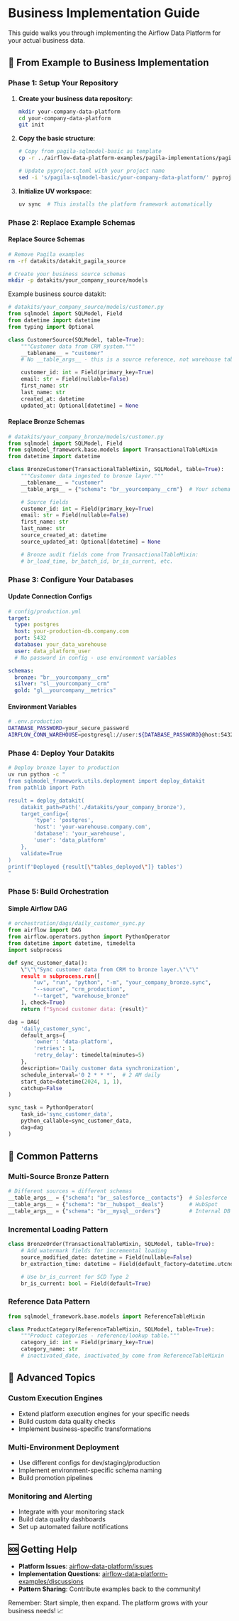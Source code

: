 # Business Implementation Guide

This guide walks you through implementing the Airflow Data Platform for your actual business data.

## 🎯 From Example to Business Implementation

### Phase 1: Setup Your Repository

1. **Create your business data repository**:
   ```bash
   mkdir your-company-data-platform
   cd your-company-data-platform
   git init
   ```

2. **Copy the basic structure**:
   ```bash
   # Copy from pagila-sqlmodel-basic as template
   cp -r ../airflow-data-platform-examples/pagila-implementations/pagila-sqlmodel-basic/* .

   # Update pyproject.toml with your project name
   sed -i 's/pagila-sqlmodel-basic/your-company-data-platform/' pyproject.toml
   ```

3. **Initialize UV workspace**:
   ```bash
   uv sync  # This installs the platform framework automatically
   ```

### Phase 2: Replace Example Schemas

#### Replace Source Schemas
```bash
# Remove Pagila examples
rm -rf datakits/datakit_pagila_source

# Create your business source schemas
mkdir -p datakits/your_company_source/models
```

Example business source datakit:
```python
# datakits/your_company_source/models/customer.py
from sqlmodel import SQLModel, Field
from datetime import datetime
from typing import Optional

class CustomerSource(SQLModel, table=True):
    """Customer data from CRM system."""
    __tablename__ = "customer"
    # No __table_args__ - this is a source reference, not warehouse table

    customer_id: int = Field(primary_key=True)
    email: str = Field(nullable=False)
    first_name: str
    last_name: str
    created_at: datetime
    updated_at: Optional[datetime] = None
```

#### Replace Bronze Schemas
```python
# datakits/your_company_bronze/models/customer.py
from sqlmodel import SQLModel, Field
from sqlmodel_framework.base.models import TransactionalTableMixin
from datetime import datetime

class BronzeCustomer(TransactionalTableMixin, SQLModel, table=True):
    """Customer data ingested to bronze layer."""
    __tablename__ = "customer"
    __table_args__ = {"schema": "br__yourcompany__crm"}  # Your schema pattern

    # Source fields
    customer_id: int = Field(primary_key=True)
    email: str = Field(nullable=False)
    first_name: str
    last_name: str
    source_created_at: datetime
    source_updated_at: Optional[datetime] = None

    # Bronze audit fields come from TransactionalTableMixin:
    # br_load_time, br_batch_id, br_is_current, etc.
```

### Phase 3: Configure Your Databases

#### Update Connection Configs
```yaml
# config/production.yml
target:
  type: postgres
  host: your-production-db.company.com
  port: 5432
  database: your_data_warehouse
  user: data_platform_user
  # No password in config - use environment variables

schemas:
  bronze: "br__yourcompany__crm"
  silver: "sl__yourcompany__crm"
  gold: "gl__yourcompany__metrics"
```

#### Environment Variables
```bash
# .env.production
DATABASE_PASSWORD=your_secure_password
AIRFLOW_CONN_WAREHOUSE=postgresql://user:${DATABASE_PASSWORD}@host:5432/db
```

### Phase 4: Deploy Your Datakits

```bash
# Deploy bronze layer to production
uv run python -c "
from sqlmodel_framework.utils.deployment import deploy_datakit
from pathlib import Path

result = deploy_datakit(
    datakit_path=Path('./datakits/your_company_bronze'),
    target_config={
        'type': 'postgres',
        'host': 'your-warehouse.company.com',
        'database': 'your_warehouse',
        'user': 'data_platform'
    },
    validate=True
)
print(f'Deployed {result[\"tables_deployed\"]} tables')
"
```

### Phase 5: Build Orchestration

#### Simple Airflow DAG
```python
# orchestration/dags/daily_customer_sync.py
from airflow import DAG
from airflow.operators.python import PythonOperator
from datetime import datetime, timedelta
import subprocess

def sync_customer_data():
    \"\"\"Sync customer data from CRM to bronze layer.\"\"\"
    result = subprocess.run([
        "uv", "run", "python", "-m", "your_company_bronze.sync",
        "--source", "crm_production",
        "--target", "warehouse_bronze"
    ], check=True)
    return f"Synced customer data: {result}"

dag = DAG(
    'daily_customer_sync',
    default_args={
        'owner': 'data-platform',
        'retries': 1,
        'retry_delay': timedelta(minutes=5)
    },
    description='Daily customer data synchronization',
    schedule_interval='0 2 * * *',  # 2 AM daily
    start_date=datetime(2024, 1, 1),
    catchup=False
)

sync_task = PythonOperator(
    task_id='sync_customer_data',
    python_callable=sync_customer_data,
    dag=dag
)
```

## 🔧 Common Patterns

### Multi-Source Bronze Pattern
```python
# Different sources = different schemas
__table_args__ = {"schema": "br__salesforce__contacts"}  # Salesforce
__table_args__ = {"schema": "br__hubspot__deals"}        # HubSpot
__table_args__ = {"schema": "br__mysql__orders"}         # Internal DB
```

### Incremental Loading Pattern
```python
class BronzeOrder(TransactionalTableMixin, SQLModel, table=True):
    # Add watermark fields for incremental loading
    source_modified_date: datetime = Field(nullable=False)
    br_extraction_time: datetime = Field(default_factory=datetime.utcnow)

    # Use br_is_current for SCD Type 2
    br_is_current: bool = Field(default=True)
```

### Reference Data Pattern
```python
from sqlmodel_framework.base.models import ReferenceTableMixin

class ProductCategory(ReferenceTableMixin, SQLModel, table=True):
    """Product categories - reference/lookup table."""
    category_id: int = Field(primary_key=True)
    category_name: str
    # inactivated_date, inactivated_by come from ReferenceTableMixin
```

## 🚀 Advanced Topics

### Custom Execution Engines
- Extend platform execution engines for your specific needs
- Build custom data quality checks
- Implement business-specific transformations

### Multi-Environment Deployment
- Use different configs for dev/staging/production
- Implement environment-specific schema naming
- Build promotion pipelines

### Monitoring and Alerting
- Integrate with your monitoring stack
- Build data quality dashboards
- Set up automated failure notifications

## 🆘 Getting Help

- **Platform Issues**: [airflow-data-platform/issues](https://github.com/Troubladore/airflow-data-platform/issues)
- **Implementation Questions**: [airflow-data-platform-examples/discussions](https://github.com/Troubladore/airflow-data-platform-examples/discussions)
- **Pattern Sharing**: Contribute examples back to the community!

Remember: Start simple, then expand. The platform grows with your business needs! 📈